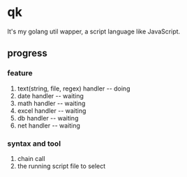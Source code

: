 # qk
It's my golang util wapper,  a script language like JavaScript.


## progress

### feature
1. text(string, file, regex) handler -- doing
2. date handler -- waiting
3. math handler -- waiting
5. excel handler -- waiting
4. db handler -- waiting
6. net handler -- waiting

### syntax and tool
1. chain call
2. the running script file to select
